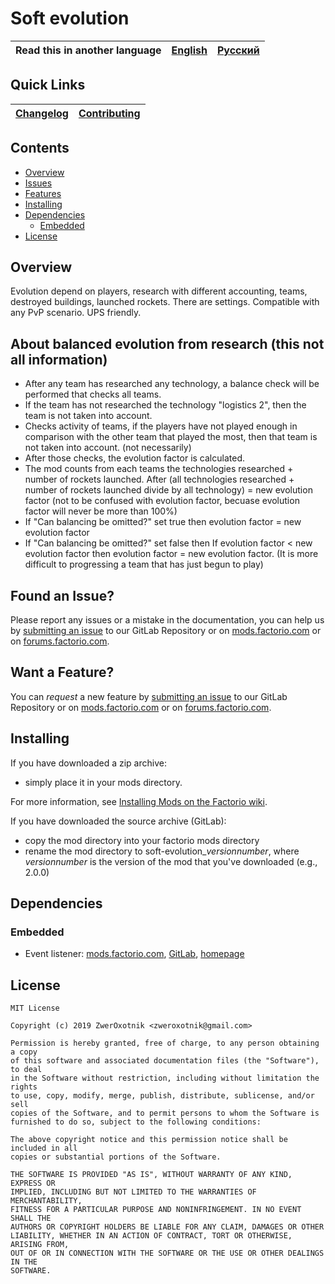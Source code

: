 # Soft evolution

Read this in another language | [English](/README.md) | [Русский](/docs/ru/README.md)
|---|---|---|

## Quick Links

[Changelog](CHANGELOG.md) | [Contributing](CONTRIBUTING.md)
|---|---|

## Contents

* [Overview](#overview)
* [Issues](#issue)
* [Features](#feature)
* [Installing](#installing)
* [Dependencies](#dependencies)
    * [Embedded](#embedded)
* [License](#license)

## Overview

Evolution depend on players, research with different accounting, teams, destroyed buildings, launched rockets. There are settings. Compatible with any PvP scenario. UPS friendly.

## About balanced evolution from research (this not all information)

* After any team has researched any technology, a balance check will be performed that checks all teams.
* If the team has not researched the technology "logistics 2", then the team is not taken into account.
* Checks activity of teams, if the players have not played enough in comparison with the other team that played the most, then that team is not taken into account. (not necessarily)
* After those checks, the evolution factor is calculated.
* The mod counts from each teams the technologies researched + number of rockets launched. After (all technologies researched + number of rockets launched divide by all technology) = new evolution factor (not to be confused with evolution factor, becuase evolution factor will never be more than 100%)
* If "Can balancing be omitted?" set true then
evolution factor = new evolution factor
* If "Can balancing be omitted?" set false then
If evolution factor < new evolution factor then evolution factor = new evolution factor. (It is more difficult to progressing a team that has just begun to play)

## <a name="issue"></a> Found an Issue?

Please report any issues or a mistake in the documentation, you can help us by [submitting an issue][issues] to our GitLab Repository or on [mods.factorio.com][mod portal] or on [forums.factorio.com][homepage].

## <a name="feature"></a> Want a Feature?

You can *request* a new feature by [submitting an issue][issues] to our GitLab Repository or on [mods.factorio.com][mod portal] or on [forums.factorio.com][homepage].

## Installing

If you have downloaded a zip archive:

* simply place it in your mods directory.

For more information, see [Installing Mods on the Factorio wiki](https://wiki.factorio.com/index.php?title=Installing_Mods).

If you have downloaded the source archive (GitLab):

* copy the mod directory into your factorio mods directory
* rename the mod directory to soft-evolution_*versionnumber*, where *versionnumber* is the version of the mod that you've downloaded (e.g., 2.0.0)

## Dependencies

### Embedded

* Event listener: [mods.factorio.com](https://mods.factorio.com/mod/event-listener), [GitLab](https://gitlab.com/ZwerOxotnik/event-listener), [homepage](https://forums.factorio.com/viewtopic.php?f=190&t=64621)

## License

```
MIT License

Copyright (c) 2019 ZwerOxotnik <zweroxotnik@gmail.com>

Permission is hereby granted, free of charge, to any person obtaining a copy
of this software and associated documentation files (the "Software"), to deal
in the Software without restriction, including without limitation the rights
to use, copy, modify, merge, publish, distribute, sublicense, and/or sell
copies of the Software, and to permit persons to whom the Software is
furnished to do so, subject to the following conditions:

The above copyright notice and this permission notice shall be included in all
copies or substantial portions of the Software.

THE SOFTWARE IS PROVIDED "AS IS", WITHOUT WARRANTY OF ANY KIND, EXPRESS OR
IMPLIED, INCLUDING BUT NOT LIMITED TO THE WARRANTIES OF MERCHANTABILITY,
FITNESS FOR A PARTICULAR PURPOSE AND NONINFRINGEMENT. IN NO EVENT SHALL THE
AUTHORS OR COPYRIGHT HOLDERS BE LIABLE FOR ANY CLAIM, DAMAGES OR OTHER
LIABILITY, WHETHER IN AN ACTION OF CONTRACT, TORT OR OTHERWISE, ARISING FROM,
OUT OF OR IN CONNECTION WITH THE SOFTWARE OR THE USE OR OTHER DEALINGS IN THE
SOFTWARE.
```

[issues]: https://gitlab.com/ZwerOxotnik/soft-evolution/issues
[mod portal]: https://mods.factorio.com/mod/soft-evolution/discussion
[homepage]: https://forums.factorio.com/viewtopic.php?f=190
[Factorio]: https://factorio.com/
